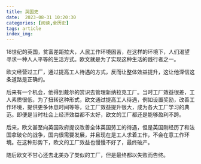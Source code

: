 ```yaml
---
title: 英国史
date:  2023-08-31 10:20:30
categories: [阅读,全历史]
tags: article
index_img: 
---
```

18世纪的英国，贫富差距拉大，人民工作环境困苦，在这样的环境下，人们渴望寻求一种人人平等的生活方式。欧文就是为了实现这种生活的践行者之一。

欧文经营过工厂，通过提高工人待遇的方式，反而让整体效益提升，这让他深信这条道路是正确的。

后来有一个机会，他得到戴尔的赏识去管理新纳拉克工厂。当时工厂效益很差，工人素质很低，为了扭转这种形式，欧文通过提高工人待遇，例如设置奖励，改善工作环境，提供更多休息时间等等，让工厂效益提升很大，成为各大工厂学习的典范。即便是当时社会上经济效益都不太好，欧文的工厂都还是能够盈利不跨。

后来，欧文甚至向英国政府提议改善全体英国劳工的待遇，但是英国刚经历了和法国拿破仑的战争，国内很需要发展，并且现在是工人求着工作，不会在意工作环境。在这种形势下，欧文的工厂效益也慢慢不好了，最终破产。

随后欧文不甘心还去北美办了类似的工厂，但是最终都以失败而告终。